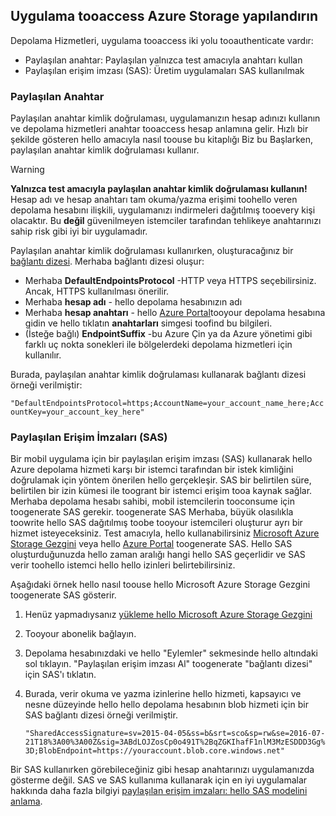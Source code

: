 ## <a name="configure-your-application-tooaccess-azure-storage"></a>Uygulama tooaccess Azure Storage yapılandırın
Depolama Hizmetleri, uygulama tooaccess iki yolu tooauthenticate vardır:

* Paylaşılan anahtar: Paylaşılan yalnızca test amacıyla anahtarı kullan
* Paylaşılan erişim imzası (SAS): Üretim uygulamaları SAS kullanılmak

### <a name="shared-key"></a>Paylaşılan Anahtar
Paylaşılan anahtar kimlik doğrulaması, uygulamanızın hesap adınızı kullanın ve depolama hizmetleri anahtar tooaccess hesap anlamına gelir. Hızlı bir şekilde gösteren hello amacıyla nasıl toouse bu kitaplığı Biz bu Başlarken, paylaşılan anahtar kimlik doğrulaması kullanır.

> [!WARNING] 
> **Yalnızca test amacıyla paylaşılan anahtar kimlik doğrulaması kullanın!** Hesap adı ve hesap anahtarı tam okuma/yazma erişimi toohello veren depolama hesabını ilişkili, uygulamanızı indirmeleri dağıtılmış tooevery kişi olacaktır. Bu **değil** güvenilmeyen istemciler tarafından tehlikeye anahtarınızı sahip risk gibi iyi bir uygulamadır.
> 
> 

Paylaşılan anahtar kimlik doğrulaması kullanırken, oluşturacağınız bir [bağlantı dizesi](../articles/storage/common/storage-configure-connection-string.md). Merhaba bağlantı dizesi oluşur:  

* Merhaba **DefaultEndpointsProtocol** -HTTP veya HTTPS seçebilirsiniz. Ancak, HTTPS kullanılması önerilir.
* Merhaba **hesap adı** - hello depolama hesabınızın adı
* Merhaba **hesap anahtarı** - hello [Azure Portal](https://portal.azure.com)tooyour depolama hesabına gidin ve hello tıklatın **anahtarları** simgesi toofind bu bilgileri.
* (İsteğe bağlı) **EndpointSuffix** -bu Azure Çin ya da Azure yönetimi gibi farklı uç nokta sonekleri ile bölgelerdeki depolama hizmetleri için kullanılır.

Burada, paylaşılan anahtar kimlik doğrulaması kullanarak bağlantı dizesi örneği verilmiştir:

`"DefaultEndpointsProtocol=https;AccountName=your_account_name_here;AccountKey=your_account_key_here"`

### <a name="shared-access-signatures-sas"></a>Paylaşılan Erişim İmzaları (SAS)
Bir mobil uygulama için bir paylaşılan erişim imzası (SAS) kullanarak hello Azure depolama hizmeti karşı bir istemci tarafından bir istek kimliğini doğrulamak için yöntem önerilen hello gerçekleşir. SAS bir belirtilen süre, belirtilen bir izin kümesi ile toogrant bir istemci erişim tooa kaynak sağlar.
Merhaba depolama hesabı sahibi, mobil istemcilerin tooconsume için toogenerate SAS gerekir. toogenerate SAS Merhaba, büyük olasılıkla toowrite hello SAS dağıtılmış toobe tooyour istemcileri oluşturur ayrı bir hizmet isteyeceksiniz. Test amacıyla, hello kullanabilirsiniz [Microsoft Azure Storage Gezgini](http://storageexplorer.com) veya hello [Azure Portal](https://portal.azure.com) toogenerate SAS. Hello SAS oluşturduğunuzda hello zaman aralığı hangi hello SAS geçerlidir ve SAS verir toohello istemci hello hello izinleri belirtebilirsiniz.

Aşağıdaki örnek hello nasıl toouse hello Microsoft Azure Storage Gezgini toogenerate SAS gösterir.

1. Henüz yapmadıysanız [yükleme hello Microsoft Azure Storage Gezgini](http://storageexplorer.com)
2. Tooyour abonelik bağlayın.
3. Depolama hesabınızdaki ve hello "Eylemler" sekmesinde hello altındaki sol tıklayın. "Paylaşılan erişim imzası Al" toogenerate "bağlantı dizesi" için SAS'ı tıklatın.
4. Burada, verir okuma ve yazma izinlerine hello hizmeti, kapsayıcı ve nesne düzeyinde hello hello depolama hesabının blob hizmeti için bir SAS bağlantı dizesi örneği verilmiştir.
   
   `"SharedAccessSignature=sv=2015-04-05&ss=b&srt=sco&sp=rw&se=2016-07-21T18%3A00%3A00Z&sig=3ABdLOJZosCp0o491T%2BqZGKIhafF1nlM3MzESDDD3Gg%3D;BlobEndpoint=https://youraccount.blob.core.windows.net"`

Bir SAS kullanırken görebileceğiniz gibi hesap anahtarınızı uygulamanızda gösterme değil. SAS ve SAS kullanıma kullanarak için en iyi uygulamalar hakkında daha fazla bilgiyi [paylaşılan erişim imzaları: hello SAS modelini anlama](../articles/storage/common/storage-dotnet-shared-access-signature-part-1.md).

